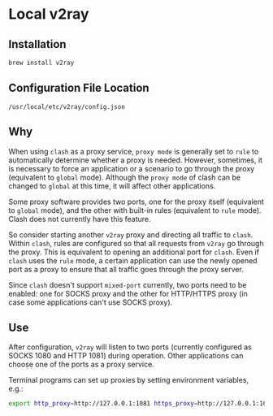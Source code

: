 # Local v2ray

## Installation

``` bash
brew install v2ray
```

## Configuration File Location

`/usr/local/etc/v2ray/config.json`

## Why

When using `clash` as a proxy service, `proxy mode` is generally set to `rule` to automatically determine whether a proxy is needed. However, sometimes, it is necessary to force an application or a scenario to go through the proxy (equivalent to `global` mode). Although the `proxy mode` of clash can be changed to `global` at this time, it will affect other applications.

Some proxy software provides two ports, one for the proxy itself (equivalent to `global` mode), and the other with built-in rules (equivalent to `rule` mode). Clash does not currently have this feature.

So consider starting another `v2ray` proxy and directing all traffic to `clash`. Within `clash`, rules are configured so that all requests from `v2ray` go through the proxy. This is equivalent to opening an additional port for `clash`. Even if `clash` uses the `rule` mode, a certain application can use the newly opened port as a proxy to ensure that all traffic goes through the proxy server.

Since `clash` doesn't support `mixed-port` currently, two ports need to be enabled: one for SOCKS proxy and the other for HTTP/HTTPS proxy (in case some applications can't use SOCKS proxy).

## Use

After configuration, `v2ray` will listen to two ports (currently configured as SOCKS 1080 and HTTP 1081) during operation. Other applications can choose one of the ports as a proxy service.

Terminal programs can set up proxies by setting environment variables, e.g.:

``` bash
export http_proxy=http://127.0.0.1:1081 https_proxy=http://127.0.0.1:1081 all_proxy=socks5://127.0.0.1:1080
```
